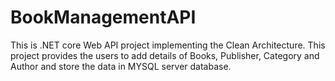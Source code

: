 # BookManagementAPI
This is .NET core Web API project implementing the Clean Architecture. This project provides the users to add details of Books, Publisher, Category and Author and store the data in MYSQL server database.
